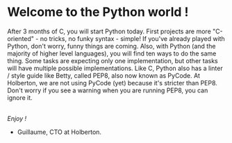 # Welcome to the Python world !

After 3 months of C, you will start Python today. First projects are more "C-oriented" - no tricks, no funky syntax - simple! If you've already played with Python, don't worry, funny things are coming. Also, with Python (and the majority of higher level languages), you will find ten ways to do the same thing. Some tasks are expecting only one implementation, but other tasks will have multiple possible implementations. Like C, Python also has a linter / style guide like Betty, called PEP8, also now known as PyCode. At Holberton, we are not using PyCode (yet) because it's stricter than PEP8. Don't worry if you see a warning when you are running PEP8, you can ignore it.

<br><i>Enjoy !</i></br>
 - Guillaume, CTO at Holberton.
